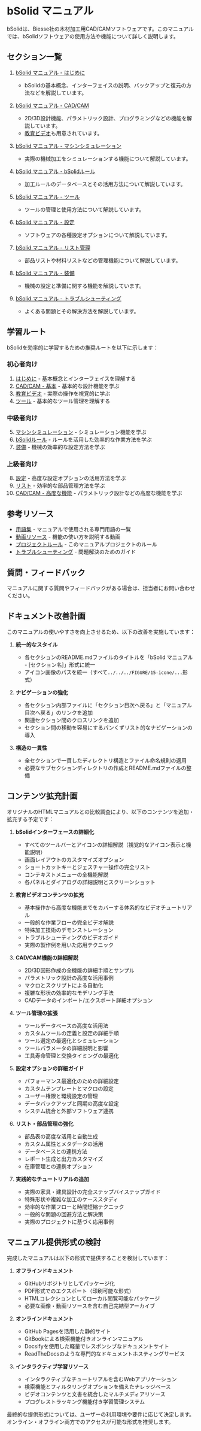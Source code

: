 # bSolid マニュアル

bSolidは、Biesse社の木材加工用CAD/CAMソフトウェアです。このマニュアルでは、bSolidソフトウェアの使用方法や機能について詳しく説明します。

## セクション一覧

1. [bSolid マニュアル - はじめに](./01-PerIniziare/README.md)
   - bSolidの基本概念、インターフェイスの説明、バックアップと復元の方法などを解説しています。

2. [bSolid マニュアル - CAD/CAM](./02-CADCAM/README.md)
   - 2D/3D設計機能、パラメトリック設計、プログラミングなどの機能を解説しています。
   - [教育ビデオ](./02-CADCAM/09-VIDEO.md)も用意されています。

3. [bSolid マニュアル - マシンシミュレーション](./03-SimMacchina/README.md)
   - 実際の機械加工をシミュレーションする機能について解説しています。

4. [bSolid マニュアル - bSolidルール](./04-RegolebSolid/README.md)
   - 加工ルールのデータベースとその活用方法について解説しています。

5. [bSolid マニュアル - ツール](./05-Utensili/README.md)
   - ツールの管理と使用方法について解説しています。

6. [bSolid マニュアル - 設定](./06-Impostaz/README.md)
   - ソフトウェアの各種設定オプションについて解説しています。

7. [bSolid マニュアル - リスト管理](./07-Distinte/README.md)
   - 部品リストや材料リストなどの管理機能について解説しています。

8. [bSolid マニュアル - 装備](./08-Attrezzaggio/README.md)
   - 機械の設定と準備に関する機能を解説しています。

9. [bSolid マニュアル - トラブルシューティング](./09-Troubleshooting/README.md)
   - よくある問題とその解決方法を解説しています。

## 学習ルート

bSolidを効率的に学習するための推奨ルートを以下に示します：

### 初心者向け
1. [はじめに](./01-PerIniziare/README.md) - 基本概念とインターフェイスを理解する
2. [CAD/CAM - 基本](./02-CADCAM/README.md) - 基本的な設計機能を学ぶ
3. [教育ビデオ](./02-CADCAM/09-VIDEO.md) - 実際の操作を視覚的に学ぶ
4. [ツール](./05-Utensili/README.md) - 基本的なツール管理を理解する

### 中級者向け
5. [マシンシミュレーション](./03-SimMacchina/README.md) - シミュレーション機能を学ぶ
6. [bSolidルール](./04-RegolebSolid/README.md) - ルールを活用した効率的な作業方法を学ぶ
7. [装備](./08-Attrezzaggio/README.md) - 機械の効率的な設定方法を学ぶ

### 上級者向け
8. [設定](./06-Impostaz/README.md) - 高度な設定オプションの活用方法を学ぶ
9. [リスト](./07-Distinte/README.md) - 効率的な部品管理方法を学ぶ
10. [CAD/CAM - 高度な機能](./02-CADCAM/README.md) - パラメトリック設計などの高度な機能を学ぶ

## 参考リソース

- [用語集](./tm/glossary.csv) - マニュアルで使用される専門用語の一覧
- [動画リソース](./02-CADCAM/09-VIDEO.md) - 機能の使い方を説明する動画
- [プロジェクトルール](../bSolid_project_rules.md) - このマニュアルプロジェクトのルール
- [トラブルシューティング](./09-Troubleshooting/README.md) - 問題解決のためのガイド

## 質問・フィードバック

マニュアルに関する質問やフィードバックがある場合は、担当者にお問い合わせください。

## ドキュメント改善計画

このマニュアルの使いやすさを向上させるため、以下の改善を実施しています：

1. **統一的なスタイル**
   - 各セクションのREADME.mdファイルのタイトルを「bSolid マニュアル - [セクション名]」形式に統一
   - アイコン画像のパスを統一（すべて`../../../FIGURE/15-icone/...`形式）

2. **ナビゲーションの強化**
   - 各セクション内部ファイルに「セクション目次へ戻る」と「マニュアル目次へ戻る」のリンクを追加
   - 関連セクション間のクロスリンクを追加
   - セクション間の移動を容易にするパンくずリスト的なナビゲーションの導入

3. **構造の一貫性**
   - 全セクションで一貫したディレクトリ構造とファイル命名規則の適用
   - 必要なサブセクションディレクトリの作成とREADME.mdファイルの整備

## コンテンツ拡充計画

オリジナルのHTMLマニュアルとの比較調査により、以下のコンテンツを追加・拡充する予定です：

1. **bSolidインターフェースの詳細化**
   - すべてのツールバーとアイコンの詳細解説（視覚的なアイコン表示と機能説明）
   - 画面レイアウトのカスタマイズオプション
   - ショートカットキーとジェスチャー操作の完全リスト
   - コンテキストメニューの全機能解説
   - 各パネルとダイアログの詳細説明とスクリーンショット

2. **教育ビデオコンテンツの拡充**
   - 基本操作から高度な機能までをカバーする体系的なビデオチュートリアル
   - 一般的な作業フローの完全ビデオ解説
   - 特殊加工技術のデモンストレーション
   - トラブルシューティングのビデオガイド
   - 実際の製作例を用いた応用テクニック

3. **CAD/CAM機能の詳細解説**
   - 2D/3D図形作成の全機能の詳細手順とサンプル
   - パラメトリック設計の高度な活用事例
   - マクロとスクリプトによる自動化
   - 複雑な形状の効率的なモデリング手法
   - CADデータのインポート/エクスポート詳細オプション

4. **ツール管理の拡張**
   - ツールデータベースの高度な活用法
   - カスタムツールの定義と設定の詳細手順
   - ツール選定の最適化とシミュレーション
   - ツールパラメータの詳細説明と影響
   - 工具寿命管理と交換タイミングの最適化

5. **設定オプションの詳細ガイド**
   - パフォーマンス最適化のための詳細設定
   - カスタムテンプレートとマクロの設定
   - ユーザー権限と環境設定の管理
   - データバックアップと同期の高度な設定
   - システム統合と外部ソフトウェア連携

6. **リスト・部品管理の強化**
   - 部品表の高度な活用と自動生成
   - カスタム属性とメタデータの活用
   - データベースとの連携方法
   - レポート生成と出力カスタマイズ
   - 在庫管理との連携オプション

7. **実践的なチュートリアルの追加**
   - 実際の家具・建具設計の完全ステップバイステップガイド
   - 特殊形状や複雑な加工のケーススタディ
   - 効率的な作業フローと時間短縮テクニック
   - 一般的な問題の回避方法と解決策
   - 実際のプロジェクトに基づく応用事例

## マニュアル提供形式の検討

完成したマニュアルは以下の形式で提供することを検討しています：

1. **オフラインドキュメント**
   - GitHubリポジトリとしてパッケージ化
   - PDF形式でのエクスポート（印刷可能な形式）
   - HTMLコレクションとしてローカル閲覧可能なパッケージ
   - 必要な画像・動画リソースを含む自己完結型アーカイブ

2. **オンラインドキュメント**
   - GitHub Pagesを活用した静的サイト
   - GitBookによる検索機能付きオンラインマニュアル
   - Docsifyを使用した軽量でレスポンシブなドキュメントサイト
   - ReadTheDocsのような専門的なドキュメントホスティングサービス

3. **インタラクティブ学習リソース**
   - インタラクティブなチュートリアルを含むWebアプリケーション
   - 検索機能とフィルタリングオプションを備えたナレッジベース
   - ビデオコンテンツと文書を統合したマルチメディアリソース
   - プログレストラッキング機能付き学習管理システム

最終的な提供形式については、ユーザーの利用環境や要件に応じて決定します。オンライン・オフライン両方でのアクセスが可能な形式を推奨します。 